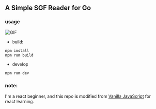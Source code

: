 A Simple SGF Reader for Go
---
### usage

![GIF](http://js007-1253509220.costj.myqcloud.com/sgf.gif)

- build:

```bash
npm install
npm run build
```

- develop

```bash
npm run dev
```

### note:
I'm a react beginner, and this repo is modified from [Vanilla JavaScript](https://github.com/iwestlin/lab/tree/master/go) for react learning.
